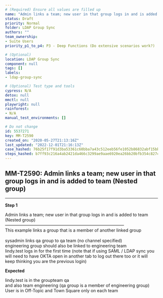 ```yaml
---
# (Required) Ensure all values are filled up
name: "Admin links a team; new user in that group logs in and is added to team (Nested group)"
status: Draft
priority: Normal
folder: LDAP Group Sync
authors: ""
team_ownership: 
- Suite Users
priority_p1_to_p4: P3 - Deep Functions (Do extensive scenarios work?)

# (Optional)
location: LDAP Group Sync
component: null
tags: []
labels: 
- ldap-group-sync

# (Optional) Test type and tools
cypress: N/A
detox: null
mmctl: null
playwright: null
rainforest: 
- N/A
manual_test_environments: []

# Do not change
id: 5537271
key: MM-T2590
created_on: "2020-05-27T21:13:16Z"
last_updated: "2022-12-01T21:16:13Z"
case_hashed: 76b25f17f91d3ba53361c60bba7a43c512eeb56fe1052b86832abf15bb5af3ba971a25b49c9f963ffdd26074ce257c20
steps_hashed: b7ff93c216a4ab2421da466c3299ae9aae6920ea26bb20bfb354c827c0e89558f84d2d1fba5070a709bc0d119864f4b2
---
```


<!-- (Auto-generated) Based on frontmatter's "key" and "name" -->

## MM-T2590: Admin links a team; new user in that group logs in and is added to team (Nested group)

---

**Step 1**

Admin links a team; new user in that group logs in and is added to team\
(Nested group)\
————————————————————————————\
This example links a group that is a member of another linked group\
\
sysadmin links qa group to qa team (no channel specified)\
engineering group should also be linked to engineering team\
lindy.test logs in for the first time (note that if using SAML / LDAP sync you will need to have OKTA open in another tab to log out there too or it will keep thinking you are the previous login)

**Expected**

lindy.test is in the groupteam qa\
and also team engineering (qa group is a member of engineering group)\
User is in Off-Topic and Town Square only on each team
